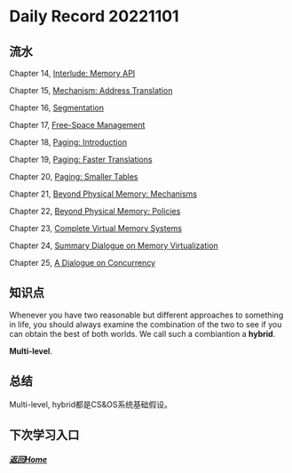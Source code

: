 
Daily Record 20221101
=====================

## 流水

Chapter 14, [Interlude: Memory API](https://pages.cs.wisc.edu/~remzi/OSTEP/vm-api.pdf) 

Chapter 15, [Mechanism: Address Translation](https://pages.cs.wisc.edu/~remzi/OSTEP/vm-mechanism.pdf) 

Chapter 16, [Segmentation](https://pages.cs.wisc.edu/~remzi/OSTEP/vm-segmentation.pdf) 

Chapter 17, [Free-Space Management](https://pages.cs.wisc.edu/~remzi/OSTEP/vm-freespace.pdf) 

Chapter 18, [Paging: Introduction](https://pages.cs.wisc.edu/~remzi/OSTEP/vm-paging.pdf) 

Chapter 19, [Paging: Faster Translations](https://pages.cs.wisc.edu/~remzi/OSTEP/vm-tlbs.pdf) 

Chapter 20, [Paging: Smaller Tables](https://pages.cs.wisc.edu/~remzi/OSTEP/vm-smalltables.pdf) 

Chapter 21, [Beyond Physical Memory: Mechanisms](https://pages.cs.wisc.edu/~remzi/OSTEP/vm-beyondphys.pdf) 

Chapter 22, [Beyond Physical Memory: Policies](https://pages.cs.wisc.edu/~remzi/OSTEP/vm-beyondphys-policy.pdf) 

Chapter 23, [Complete Virtual Memory Systems](https://pages.cs.wisc.edu/~remzi/OSTEP/vm-complete.pdf) 

Chapter 24, [Summary Dialogue on Memory Virtualization](https://pages.cs.wisc.edu/~remzi/OSTEP/vm-dialogue.pdf) 

Chapter 25, [A Dialogue on Concurrency](https://pages.cs.wisc.edu/~remzi/OSTEP/dialogue-concurrency.pdf) 

## 知识点

Whenever you have two reasonable but different approaches to something in life, you should always examine the combination of the two to see if you can obtain the best of both worlds.  We call such a combiantion a **hybrid**.

**Multi-level**.

## 总结

Multi-level, hybrid都是CS&OS系统基础假设。

## 下次学习入口



##### [返回Home](../../../README.md)


